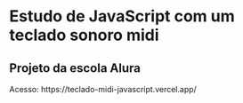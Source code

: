# Estudo de JavaScript com um teclado sonoro midi
<h2>Projeto da escola Alura</h2>
Acesso: https://teclado-midi-javascript.vercel.app/